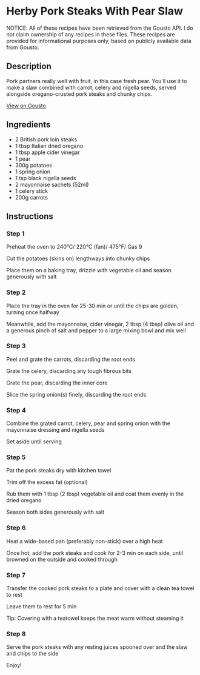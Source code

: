 # Herby Pork Steaks With Pear Slaw 

NOTICE: All of these recipes have been retrieved from the Gousto API. I do not claim ownership of any recipes in these files. These recipes are provided for informational purposes only, based on publicly available data from Gousto.

## Description

Pork partners really well with fruit, in this case fresh pear. You'll use it to make a slaw combined with carrot, celery and nigella seeds, served alongside oregano-crusted pork steaks and chunky chips. 

[View on Gousto](https://www.gousto.co.uk/recipes/cookbook/herby-pork-steaks-with-pear-slaw)

## Ingredients

- 2 British pork loin steaks
- 1 tbsp Italian dried oregano 
- 1 tbsp apple cider vinegar
- 1 pear
- 300g potatoes
- 1 spring onion
- 1 tsp black nigella seeds
- 2 mayonnaise sachets (52ml)
- 1 celery stick
- 200g carrots

## Instructions


### Step 1

Preheat the oven to 240&deg;C/ 220&deg;C (fan)/ 475&deg;F/ Gas 9


Cut the potatoes (skins on) lengthways into chunky chips


Place them on a baking tray, drizzle with vegetable oil and season generously with salt


### Step 2

Place the tray in the oven for 25-30 min or until the chips are golden, turning once halfway


Meanwhile, add the mayonnaise, cider vinegar, 2 tbsp <span class="text-danger">(4 tbsp)</span> olive oil and a generous pinch of salt and pepper to a large mixing bowl and mix well


### Step 3

Peel and grate the carrots, discarding the root ends


Grate the celery, discarding any tough fibrous bits


Grate the pear, discarding the inner core


Slice the spring onion<span class="text-danger">(s)</span> finely, discarding the root ends


### Step 4

Combine&nbsp;the grated carrot, celery, pear and spring onion with the mayonnaise dressing and nigella seeds&nbsp;


Set aside until serving&nbsp;


### Step 5

Pat the pork steaks dry with kitchen towel


Trim off the excess fat (optional)


Rub them with 1 tbsp <span class="text-danger">(2 tbsp)</span> vegetable oil and coat them evenly in the dried oregano


Season&nbsp;both sides generously with salt


### Step 6

Heat a wide-based pan (preferably non-stick) over a high heat


Once hot, add the pork steaks and cook for 2-3 min on each side, until browned on the outside and cooked through


### Step 7

Transfer the cooked pork steaks to a plate and cover with a clean tea towel to rest&nbsp;


Leave&nbsp;them to rest for 5 min


Tip: Covering with a teatowel keeps the meat warm without steaming it

### Step 8

Serve the pork steaks with any resting juices spooned over and the slaw and chips to the side


Enjoy!

